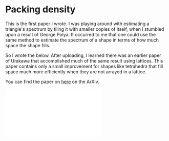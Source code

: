 # Packing density

This is the first paper I wrote. I was playing around with estimating a triangle's spectrum by tiling it with smaller copies of itself, when I stumbled upon a result of George Polya. It occurred to me that one could use the same method to estimate the spectrum of a shape in terms of how much space the shape fills.

So I wrote the below. After uploading, I learned there was an earlier paper of Urakawa that accomplished much of the same result using lattices. This paper contains only a small improvement for shapes like tetrahedra that fill space much more efficiently when they are not arrayed in a lattice.

You can find the paper on [here](https://arxiv.org/abs/1508.07346) on the ArXiv.

<div class="pdfcontainer">
<embed 
  src="/assets/math/1508.07346.pdf#view=FitH"
  type="application/pdf"
  class="pdfreader"
  alt="Arxiv article 1508.07346, Bounding eigenvalues with packing density">
</div>
